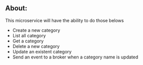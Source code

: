 ## About:

This microservice will have the ability to do those belows

- Create a new category
- List all category
- Get a category
- Delete a new category
- Update an existent category
- Send an event to a broker when a category name is updated
